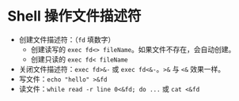 # Shell 操作文件描述符

- 创建文件描述符：（`fd` 填数字）
  - 创建读写的 `exec fd<> fileName`。如果文件不存在，会自动创建。
  - 创建只读的 `exec fd< fileName`
- 关闭文件描述符：`exec fd>&-` 或 `exec fd<&-`。`>&` 与 `<&` 效果一样。
- 写文件：`echo "hello" >&fd`
- 读文件：`while read -r line 0<&fd; do ...` 或 `cat <&fd`
